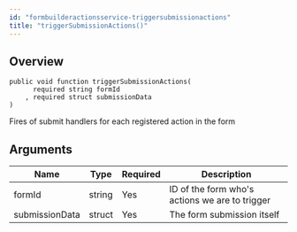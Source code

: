 ```yaml
---
id: "formbuilderactionsservice-triggersubmissionactions"
title: "triggerSubmissionActions()"
---
```



## Overview




```luceescript
public void function triggerSubmissionActions(
      required string formId        
    , required struct submissionData
)
```

Fires of submit handlers for each registered action
in the form

## Arguments


<div class="table-responsive"><table class="table"><thead><tr><th>Name</th><th>Type</th><th>Required</th><th>Description</th></tr></thead><tbody><tr><td>formId</td><td>string</td><td>Yes</td><td>ID of the form who's actions we are to trigger</td></tr><tr><td>submissionData</td><td>struct</td><td>Yes</td><td>The form submission itself</td></tr></tbody></table></div>